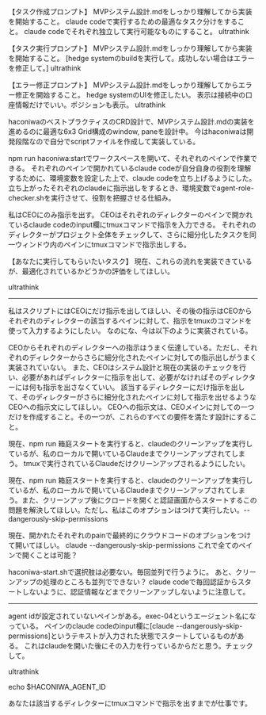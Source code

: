 【タスク作成プロンプト】
MVPシステム設計.mdをしっかり理解してから実装を開始すること。
claude codeで実行するための最適なタスク分けをすること。
claude codeでそれぞれ独立して実行可能なものにすること。
ultrathink

【タスク実行プロンプト】
MVPシステム設計.mdをしっかり理解してから実装を開始すること。
[hedge systemのbuildを実行して。成功しない場合はエラーを修正して。]
ultrathink

【エラー修正プロンプト】
MVPシステム設計.mdをしっかり理解してからエラー修正を開始すること。
hedge systemのUIを修正したい。
表示は接続中の口座情報だけでいい。ポジションも表示。
ultrathink

<!-- .haconiwa/README.md
このガイドをしっかり理解してから開始すること。
特にこの部分 -> ### CRD-Based Architecture -->

<!-- 現在haconiwaが開発中でceoがそれぞれのペインの状況を確認したりできないということは理解している。そのため開発を進めるには私のサポートが必要だと思います。なので私の必要なサポート内容についてもこちらにまとめている。必要があれば更新して。
tasks/user-ceo-responsibilities.md -->

haconiwaのベストプラクティスのCRD設計で、MVPシステム設計.mdの実装を進めるのに最適な6x3 Grid構成のwindow, paneを設計中。
今はhaconiwaは開発段階なので自分でscriptファイルを作成して実装している。

npm run haconiwa:startでワークスペースを開いて、それぞれのペインで作業できる。
それぞれのペインで開かれているclaude codeが自分自身の役割を理解するために、環境変数を設定した上で、claude codeを立ち上げるようにした。
立ち上がったそれぞれのclaudeに指示出しをするとき、環境変数でagent-role-checker.shを実行させて、役割を把握させる仕組み。

私はCEOにのみ指示を出す。
CEOはそれぞれのディレクターのペインで開かれているclaude codeのinput欄にtmuxコマンドで指示を入力できる。
それぞれのディレクターがプロジェクト全体をチェックして、さらに細分化したタスクを同一ウィンドウ内のペインにtmuxコマンドで指示出しする。

【あなたに実行してもらいたいタスク】
現在、これらの流れを実装できているが、最適化されているかどうかの評価をしてほしい。

ultrathink

---

私はスクリプトにはCEOにだけ指示を出してほしい、その後の指示はCEOからそれぞれのディレクターの該当するペインに対して、指示をtmuxのコマンドを使って入力するようにしたい。
なのにな、今は以下のように実装されている。

CEOからそれぞれのディレクターへの指示はうまく伝達している。ただし、それぞれのディレクターからさらに細分化されたペインに対しての指示出しがうまく実装されていない。
また、CEOはシステム設計と現在の実装のチェックを行い、必要があればディレクターに指示を出して、必要がなければそのディレクターには何も指示を出さなくていい。
該当するディレクターにだけ指示を出して、そのディレクターがさらに細分化されたペインに対して指示を出せるようなCEOへの指示文にしてほしい。
CEOへの指示文は、CEOメインに対しての一つだけを作成すること。その一つが、これらのすべての要件を満たす設計にすること。

現在、npm run 箱庭スタートを実行すると、claudeのクリーンアップを実行しているが、私のローカルで開いているClaudeまでクリーンアップされてしまう。
tmuxで実行されているClaudeだけクリーンアップされるようにしたい。

現在、npm run 箱庭スタートを実行すると、claudeのクリーンアップを実行しているが、私のローカルで開いているClaudeまでクリーンアップされてしまう。また、クリーンアップ後にクロードを開くと認証画面からスタートするこの問題を解決してほしい。ただし、私はこのオプションはつけて実行したい。--dangerously-skip-permissions

現在、開かれたそれぞれのpainで最終的にクラウドコードのオプションをつけて開いてほしい。
claude --dangerously-skip-permissions
これで全てのペインで開くことは可能？

haconiwa-start.shで選択肢は必要ない。毎回並列で行うように。
あと、クリーンアップの処理のところも並列でできない？
claude codeで毎回認証からスタートしないように、認証情報などまでクリーンアップしないように注意して。

---

agent idが設定されていないペインがある。exec-04というエージェント名になっている。
ペインのclaude codeのinput欄に[claude --dangerously-skip-permissions]というテキストが入力された状態でスタートしているものがある。
これはclaudeを開いた後にその入力を行っているからだと思う。チェックして。

ultrathink

echo $HACONIWA_AGENT_ID

あなたは該当するディレクターにtmuxコマンドで指示を出すまでが仕事です。
